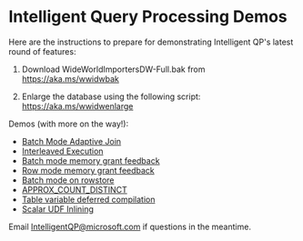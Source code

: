 # Intelligent Query Processing Demos

Here are the instructions to prepare for demonstrating Intelligent QP's latest round of features:

1) Download WideWorldImportersDW-Full.bak from https://aka.ms/wwidwbak 

2) Enlarge the database using the following script: https://aka.ms/wwidwenlarge 

Demos (with more on the way!):

- [Batch Mode Adaptive Join](Intelligent%20QP%20Demos%20WideWorldImportersDW%20Public%20Preview%20-%20Batch%20Mode%20Adaptive%20Join.sql)
- [Interleaved Execution](Intelligent%20QP%20Demos%20WideWorldImportersDW%20Public%20Preview%20-%20Interleaved%20Execution.sql)
- [Batch mode memory grant feedback](Intelligent%20QP%20Demos%20WideWorldImportersDW%20Public%20Preview%20-%20Batch%20Mode%20MGF.sql)
- [Row mode memory grant feedback](Intelligent%20QP%20Demos%20WideWorldImportersDW%20Public%20Preview%20-%20Row%20Mode%20MGF.sql) 
- [Batch mode on rowstore](Intelligent%20QP%20Demos%20WideWorldImportersDW%20Public%20Preview%20-%20Batch%20Mode%20on%20Rowstore.sql) 
- [APPROX_COUNT_DISTINCT](Intelligent%20QP%20Demos%20WideWorldImportersDW%20Public%20Preview%20-%20APPROX_COUNT_DISTINCT.sql) 
- [Table variable deferred compilation](Intelligent%20QP%20Demos%20WideWorldImportersDW%20Public%20Preview%20-%20TVDC.sql) 
- [Scalar UDF Inlining](Intelligent%20QP%20Demos%20WideWorldImportersDW%20Public%20Preview%20-%20Scalar%20UDF%20Inlining.sql)

Email IntelligentQP@microsoft.com if questions in the meantime.